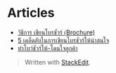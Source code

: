 
# Articles

- [วิธีการ เขียนโบรชัวร์ (ฺBrochure)](https://th.wikihow.com/%E0%B9%80%E0%B8%82%E0%B8%B5%E0%B8%A2%E0%B8%99%E0%B9%82%E0%B8%9A%E0%B8%A3%E0%B8%8A%E0%B8%B1%E0%B8%A7%E0%B8%A3%E0%B9%8C-(%E0%B8%BABrochure))
- [5 เคล็ดลับในการเขียนโบรชัวร์ให้น่าสนใจ](http://www.drphot.com/talk/archives/524)
- [ทำโบว์ชัวร์ให้-โดนใจลูกค้า](https://www.gogoprint.co.th/%E0%B8%9A%E0%B8%A5%E0%B9%8A%E0%B8%AD%E0%B8%81/%E0%B9%80%E0%B8%84%E0%B8%A5%E0%B9%87%E0%B8%94%E0%B8%A5%E0%B8%B1%E0%B8%9A%E0%B8%81%E0%B8%B2%E0%B8%A3%E0%B8%95%E0%B8%A5%E0%B8%B2%E0%B8%94/%E0%B8%81%E0%B8%B2%E0%B8%A3%E0%B8%97%E0%B8%B3%E0%B9%82%E0%B8%9A%E0%B8%A3%E0%B8%8A%E0%B8%B1%E0%B8%A7%E0%B8%A3%E0%B9%8C%E0%B9%83%E0%B8%AB%E0%B9%89%E0%B9%84%E0%B8%A1%E0%B9%88%E0%B8%99%E0%B9%88%E0%B8%B2%E0%B9%80%E0%B8%9A%E0%B8%B7%E0%B9%88%E0%B8%AD/)


> Written with [StackEdit](https://stackedit.io/).
<!--stackedit_data:
eyJoaXN0b3J5IjpbLTMyODM4OTU5NywtMTM0MDQ5NzUxN119
-->